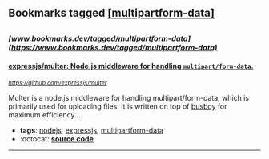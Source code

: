 ## Bookmarks tagged [[multipartform-data]](https://www.bookmarks.dev?q=[multipartform-data])

_<sup><sup>[www.bookmarks.dev/tagged/multipartform-data](https://www.bookmarks.dev/tagged/multipartform-data)</sup></sup>_
---
#### [expressjs/multer: Node.js middleware for handling `multipart/form-data`.](https://github.com/expressjs/multer)
_<sup>https://github.com/expressjs/multer</sup>_

Multer is a node.js middleware for handling multipart/form-data, which is primarily used for uploading files. It is written on top of [busboy](https://github.com/mscdex/busboy) for maximum efficiency....
* **tags**: [nodejs](../tagged/nodejs.md), [expressjs](../tagged/expressjs.md), [multipartform-data](../tagged/multipartform-data.md)
* :octocat: **[source code](https://github.com/expressjs/multer)**
---
